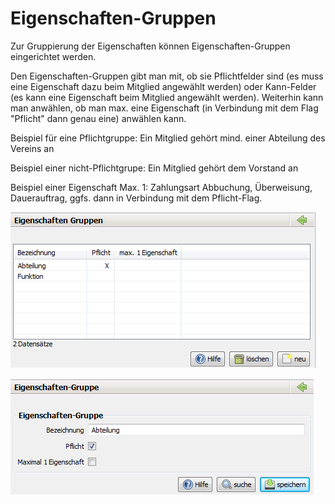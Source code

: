# Eigenschaften-Gruppen

Zur Gruppierung der Eigenschaften können Eigenschaften-Gruppen eingerichtet werden.

Den Eigenschaften-Gruppen gibt man mit, ob sie Pflichtfelder sind \(es muss eine Eigenschaft dazu beim Mitglied angewählt werden\) oder Kann-Felder \(es kann eine Eigenschaft beim Mitglied angewählt werden\). Weiterhin kann man anwählen, ob man max. eine Eigenschaft \(in Verbindung mit dem Flag "Pflicht" dann genau eine\) anwählen kann.

Beispiel für eine Pflichtgruppe: Ein Mitglied gehört mind. einer Abteilung des Vereins an

Beispiel einer nicht-Pflichtgrupe: Ein Mitglied gehört dem Vorstand an

Beispiel einer Eigenschaft Max. 1: Zahlungsart Abbuchung, Überweisung, Dauerauftrag, ggfs. dann in Verbindung mit dem Pflicht-Flag.

![](/assets/EigenschaftenGruppeUebersicht.png)

![](/assets/EigenschaftenGruppe.png)

